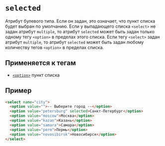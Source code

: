 # `selected`

Атрибут булевого типа. Если он задан, это означает, что пункт списка будет выбран по умолчанию. Если у выпадающего списка `<select>` не задан атрибут `multiple`, то атрибут `selected` может быть задан только одному тегу `<option>` в пределах этого списка. Если тегу `<select>` задан атрибут `multiple`, то атрибут `selected` может быть задан любому количеству тегов `<option>` в пределах списка.

## Применяется к тегам

- [`<option>`](../Tags/option.md) пункт списка

## Пример

```html
<select name="city">
  <option value="">-- Выберите город --</option>
  <option value="petersburg" selected>Санкт-Петербург</option>
  <option value="moscow">Москва</option>
  <option value="kazan">Казань</option>
  <option value="samara">Самара</option>
  <option value="perm">Пермь</option>
  <option value="novosibirsk">Новосибирск</option>
</select>
```
